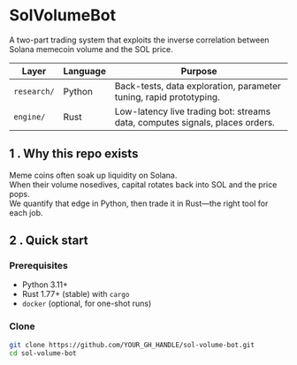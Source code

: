 # SolVolumeBot

A two-part trading system that exploits the inverse correlation between Solana memecoin volume and the SOL price.

| Layer | Language | Purpose |
|-------|----------|---------|
| `research/` | Python | Back-tests, data exploration, parameter tuning, rapid prototyping. |
| `engine/`   | Rust   | Low-latency live trading bot: streams data, computes signals, places orders. |

## 1 . Why this repo exists
Meme coins often soak up liquidity on Solana.  
When their volume nosedives, capital rotates back into SOL and the price pops.  
We quantify that edge in Python, then trade it in Rust—the right tool for each job.

## 2 . Quick start

### Prerequisites
* Python 3.11+
* Rust 1.77+ (stable) with `cargo`
* `docker` (optional, for one-shot runs)

### Clone
```bash
git clone https://github.com/YOUR_GH_HANDLE/sol-volume-bot.git
cd sol-volume-bot

